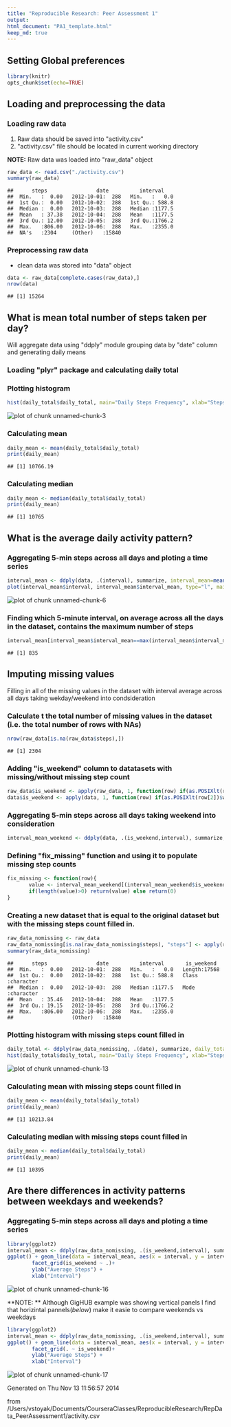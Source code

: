 ```yaml
---
title: "Reproducible Research: Peer Assessment 1"
output: 
html_document: "PA1_template.html"
keep_md: true
---
```

## Setting Global preferences

```r
library(knitr)
opts_chunk$set(echo=TRUE)
```

## Loading and preprocessing the data

### Loading raw data
1. Raw data should be saved into "activity.csv"
2. "activity.csv" file should be located in current working directory

**NOTE:** Raw data was loaded into "raw_data" object


```r
raw_data <- read.csv("./activity.csv")
summary(raw_data)
```

```
##      steps                date          interval     
##  Min.   :  0.00   2012-10-01:  288   Min.   :   0.0  
##  1st Qu.:  0.00   2012-10-02:  288   1st Qu.: 588.8  
##  Median :  0.00   2012-10-03:  288   Median :1177.5  
##  Mean   : 37.38   2012-10-04:  288   Mean   :1177.5  
##  3rd Qu.: 12.00   2012-10-05:  288   3rd Qu.:1766.2  
##  Max.   :806.00   2012-10-06:  288   Max.   :2355.0  
##  NA's   :2304     (Other)   :15840
```

### Preprocessing raw data
- clean data was stored into "data" object


```r
data <- raw_data[complete.cases(raw_data),]
nrow(data)
```

```
## [1] 15264
```


## What is mean total number of steps taken per day?

Will aggregate data using "ddply" module grouping data by "date" column and generating daily means

### Loading "plyr" package and calculating daily total


### Plotting histogram

```r
hist(daily_total$daily_total, main="Daily Steps Frequency", xlab="Steps")
```

![plot of chunk unnamed-chunk-3](figure/unnamed-chunk-3-1.png) 

### Calculating mean

```r
daily_mean <- mean(daily_total$daily_total)
print(daily_mean)
```

```
## [1] 10766.19
```

### Calculating median

```r
daily_mean <- median(daily_total$daily_total)
print(daily_mean)
```

```
## [1] 10765
```

## What is the average daily activity pattern?

### Aggregating 5-min steps across all days and ploting a time series

```r
interval_mean <- ddply(data, .(interval), summarize, interval_mean=mean(steps))
plot(interval_mean$interval, interval_mean$interval_mean, type="l", main="Average daily activity pattern", ylab="Average Steps", xlab="Interval")
```

![plot of chunk unnamed-chunk-6](figure/unnamed-chunk-6-1.png) 

### Finding which 5-minute interval, on average across all the days in the dataset, contains the maximum number of steps

```r
interval_mean[interval_mean$interval_mean==max(interval_mean$interval_mean),"interval"]
```

```
## [1] 835
```

## Imputing missing values
Filling in all of the missing values in the dataset with interval average across all days taking wekday/weekend into condsideration

### Calculate t the total number of missing values in the dataset (i.e. the total number of rows with NAs)

```r
nrow(raw_data[is.na(raw_data$steps),])
```

```
## [1] 2304
```

### Adding "is_weekend" column to datatasets with missing/without missing step count

```r
raw_data$is_weekend <- apply(raw_data, 1, function(row) if(as.POSIXlt(row[2])$wday == 0 || as.POSIXlt(row[2])$wday == 6) "weekend" else "weekday")
data$is_weekend <- apply(data, 1, function(row) if(as.POSIXlt(row[2])$wday == 0 || as.POSIXlt(row[2])$wday == 6) "weekend" else "weekday")
```

### Aggregating 5-min steps across all days taking weekend into consideration

```r
interval_mean_weekend <- ddply(data, .(is_weekend,interval), summarize, interval_mean=mean(steps))
```

### Defining "fix_missing" function and using it to populate missing step counts

```r
fix_missing <- function(row){
       value <- interval_mean_weekend[(interval_mean_weekend$is_weekend == row[4] & interval_mean_weekend$interval == row[3]), "interval_mean"]
       if(length(value)>0) return(value) else return(0)
}
```

### Creating a new dataset that is equal to the original dataset but with the missing steps count filled in.

```r
raw_data_nomissing <- raw_data
raw_data_nomissing[is.na(raw_data_nomissing$steps), "steps"] <- apply(raw_data_nomissing[is.na(raw_data_nomissing$steps),], 1, fix_missing)
summary(raw_data_nomissing)
```

```
##      steps                date          interval       is_weekend       
##  Min.   :  0.00   2012-10-01:  288   Min.   :   0.0   Length:17568      
##  1st Qu.:  0.00   2012-10-02:  288   1st Qu.: 588.8   Class :character  
##  Median :  0.00   2012-10-03:  288   Median :1177.5   Mode  :character  
##  Mean   : 35.46   2012-10-04:  288   Mean   :1177.5                     
##  3rd Qu.: 19.15   2012-10-05:  288   3rd Qu.:1766.2                     
##  Max.   :806.00   2012-10-06:  288   Max.   :2355.0                     
##                   (Other)   :15840
```

### Plotting histogram with missing steps count filled in

```r
daily_total <- ddply(raw_data_nomissing, .(date), summarize, daily_total=sum(steps))
hist(daily_total$daily_total, main="Daily Steps Frequency", xlab="Steps")
```

![plot of chunk unnamed-chunk-13](figure/unnamed-chunk-13-1.png) 

### Calculating mean with missing steps count filled in

```r
daily_mean <- mean(daily_total$daily_total)
print(daily_mean)
```

```
## [1] 10213.84
```

### Calculating median with missing steps count filled in

```r
daily_mean <- median(daily_total$daily_total)
print(daily_mean)
```

```
## [1] 10395
```

## Are there differences in activity patterns between weekdays and weekends?

### Aggregating 5-min steps across all days and ploting a time series

```r
library(ggplot2)
interval_mean <- ddply(raw_data_nomissing, .(is_weekend,interval), summarize, interval_mean=mean(steps))
ggplot() + geom_line(data = interval_mean, aes(x = interval, y = interval_mean, color = is_weekend)) +
        facet_grid(is_weekend ~ .)+
        ylab("Average Steps") +
        xlab("Interval")
```

![plot of chunk unnamed-chunk-16](figure/unnamed-chunk-16-1.png) 

**NOTE: ** Although GigHUB example was showing vertical panels I find that horizintal pannels(*below*) make it easie to compare weekends vs weekdays


```r
library(ggplot2)
interval_mean <- ddply(raw_data_nomissing, .(is_weekend,interval), summarize, interval_mean=mean(steps))
ggplot() + geom_line(data = interval_mean, aes(x = interval, y = interval_mean, color = is_weekend)) +
        facet_grid(. ~ is_weekend)+
        ylab("Average Steps") +
        xlab("Interval")
```

![plot of chunk unnamed-chunk-17](figure/unnamed-chunk-17-1.png) 

Generated on Thu Nov 13 11:56:57 2014 

from /Users/vstoyak/Documents/CourseraClasses/ReproducibleResearch/RepData_PeerAssessment1/activity.csv
